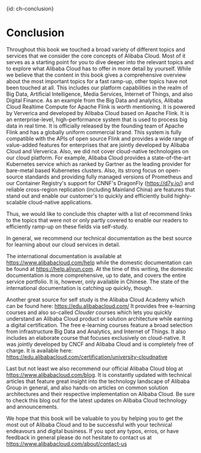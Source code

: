 {id: ch-conclusion}
# Conclusion
Throughout this book we touched a broad variety of different topics and services that we consider the core concepts of Alibaba Cloud. Most of it serves as a starting point for you to dive deeper into the relevant topics and to explore what Alibaba Cloud has to offer in more detail by yourself. While we believe that the content in this book gives a comprehensive overview about the most important topics for a fast ramp-up, other topics have not been touched at all. This includes our platform capabilities in the realm of Big Data, Artificial Intelligence, Media Services, Internet of Things, and also Digital Finance. As an example from the Big Data and analytics, Alibaba Cloud Realtime Compute for Apache Flink is worth mentioning. It is powered by Ververica and developed by Alibaba Cloud based on Apache Flink. It is an enterprise-level, high-performance system that is used to process big data in real time. It is officially released by the founding team of Apache Flink and has a globally uniform commercial brand. This system is fully compatible with the APIs of open source Flink and provides a wide range of value-added features for enterprises that are jointly developed by Alibaba Cloud and Ververica.
Also, we did not cover cloud-native technologies on our cloud platform. For example, Alibaba Cloud provides a state-of-the-art Kubernetes service which as ranked by Gartner as the leading provider for bare-metal based Kubernetes clusters. Also, its strong focus on open-source standards and providing fully managed versions of Prometheus and our Container Registry's support for CNNF's DragonFly (https://d7y.io/) and reliable cross-region replication (including Mainland China) are features that stand out and enable our customer's to quickly and efficiently build highly-scalable cloud-native applications.

Thus, we would like to conclude this chapter with a list of recommend links to the topics that were not or only partly covered to enable our readers to efficiently ramp-up on these fields via self-study. 

In general, we recommend our technical documentation as the best source for learning about our cloud services in detail. 

The international documentation is available at https://www.alibabacloud.com/help while the domestic documentation can be found at https://help.aliyun.com.
At the time of this writing, the domestic documentation is more comprehensive, up to date, and covers the entire service portfolio. It is, however, only available in Chinese. The state of the international documentation is catching up quickly, though.

Another great source for self study is the Alibaba Cloud Academy which can be found here: https://edu.alibabacloud.com/
It provides free e-learning courses and also so-called *Clouder* courses which lets you quickly understand an Alibaba Cloud product or solution architecture while earning a digital certification. The free e-learning courses feature a broad selection from infrastructure Big Data and Analytics, and Internet of Things. It also includes an elaborate course that focuses exclusively on cloud-native. It was jointly developed by CNCF and Alibaba Cloud and is completely free of charge. It is available here: https://edu.alibabacloud.com/certification/university-cloudnative

Last but not least we also recommend our official Alibaba Cloud blog at https://www.alibabacloud.com/blog. It is constantly updated with technical articles that feature great insight into the technology landscape of Alibaba Group in general, and also hands-on articles on common solution architectures and their respective implementation on Alibaba Cloud. Be sure to check this blog out for the latest updates on Alibaba Cloud technology and announcements.

We hope that this book will be valuable to you by helping you to get the most out of Alibaba Cloud and to be successful with your technical endeavours and digital business. If you spot any typos, erros, or have feedback in general please do not hesitate to contact us at https://www.alibabacloud.com/about/contact-us